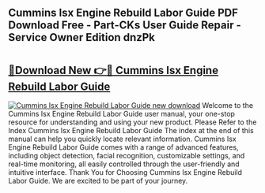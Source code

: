 ## Cummins Isx Engine Rebuild Labor Guide PDF Download Free - Part-CKs User Guide Repair - Service Owner Edition dnzPk

# <h2><a href="http://bc61689.oget.top/?id=Cummins+Isx+Engine+Rebuild+Labor+Guide">🔗Download New 👉🔴 Cummins Isx Engine Rebuild Labor Guide</a></h2>

[![Cummins Isx Engine Rebuild Labor Guide new download](https://i.imgur.com/5g1atiW.png)](http://bc61689.oget.top/?id=Cummins+Isx+Engine+Rebuild+Labor+Guide)
Welcome to the Cummins Isx Engine Rebuild Labor Guide user manual, your one-stop resource for understanding and using your new product. Please Refer to the Index Cummins Isx Engine Rebuild Labor Guide The index at the end of this manual can help you quickly locate relevant information. Cummins Isx Engine Rebuild Labor Guide comes with a range of advanced features, including object detection, facial recognition, customizable settings, and real-time monitoring, all easily controlled through the user-friendly and intuitive interface. Thank You for Choosing Cummins Isx Engine Rebuild Labor Guide. We are excited to be part of your journey.
